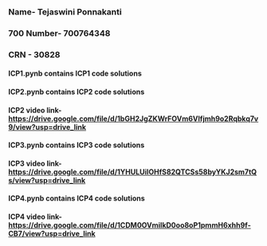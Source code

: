 ### Name- Tejaswini Ponnakanti
### 700 Number- 700764348
### CRN - 30828
#### ICP1.pynb contains ICP1 code solutions
#### ICP2.pynb contains ICP2 code solutions
#### ICP2 video link- https://drive.google.com/file/d/1bGH2JgZKWrFOVm6Vlfjmh9o2Rqbkq7v9/view?usp=drive_link
#### ICP3.pynb contains ICP3 code solutions
#### ICP3 video link- https://drive.google.com/file/d/1YHULUiIOHfS82QTCSs58byYKJ2sm7tQs/view?usp=drive_link
#### ICP4.pynb contains ICP4 code solutions
#### ICP4 video link- https://drive.google.com/file/d/1CDM0OVmiIkD0oo8oP1pmmH6xhh9f-CB7/view?usp=drive_link
